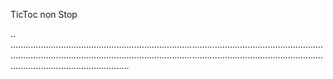 TicToc non Stop

..
.......................................................................................................................................................................................................................................................................................................